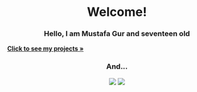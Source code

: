 <h1 align="center">Welcome!</h1>
<h3 align="center">Hello, I am Mustafa Gur and seventeen old</h3>
<a href="https://github.com/mustafawp?tab=repositories" style="text-align=center;"><strong>Click to see my projects »</strong></a>
<h3 align="center">And...</h3>
<center>
<a href="https://www.github.com/mustafawp" align="center"><img src="https://img.shields.io/badge/-Github-000?style=quare&labelColor=000&logo=Github&logoColor=white&link=link"></a>
<a href="https://www.instagram.com/mustafawiped" align="center"><img src="https://img.shields.io/badge/-Instagram-C13584?style=flat-quare&labelColor=C13584&logo=instagram&logoColor=white&link=link"></a></center>


